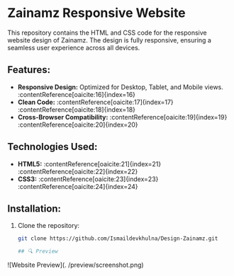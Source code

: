 # Zainamz Responsive Website

This repository contains the HTML and CSS code for the responsive website design of Zainamz. The design is fully responsive, ensuring a seamless user experience across all devices.

## Features:
- **Responsive Design:** Optimized for Desktop, Tablet, and Mobile views.&#8203;:contentReference[oaicite:16]{index=16}
- **Clean Code:** :contentReference[oaicite:17]{index=17}&#8203;:contentReference[oaicite:18]{index=18}
- **Cross-Browser Compatibility:** :contentReference[oaicite:19]{index=19}&#8203;:contentReference[oaicite:20]{index=20}

## Technologies Used:
- **HTML5:** :contentReference[oaicite:21]{index=21}&#8203;:contentReference[oaicite:22]{index=22}
- **CSS3:** :contentReference[oaicite:23]{index=23}&#8203;:contentReference[oaicite:24]{index=24}

## Installation:
1. Clone the repository:
   ```bash
   git clone https://github.com/Ismaildevkhulna/Design-Zainamz.git

   ## 🔍 Preview

![Website Preview](.
/preview/screenshot.png)


